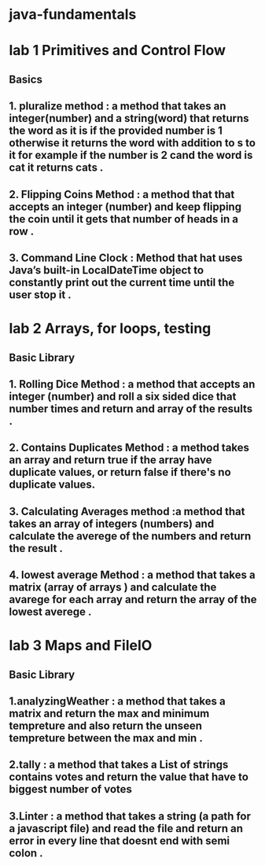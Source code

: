 # java-fundamentals

# lab 1 Primitives and Control Flow

## Basics

## 1. pluralize method : a method that takes an integer(number) and a string(word) that returns the word as it is if the provided number is 1 otherwise it returns the word with addition to s to it for example if the number is 2 cand the word is cat it returns cats .

## 2. Flipping Coins Method : a method that that accepts an integer (number) and keep flipping the coin until it gets that number of heads in a row .

## 3. Command Line Clock : Method that hat uses Java’s built-in LocalDateTime object to constantly print out the current time until the user stop it .

# lab 2 Arrays, for loops, testing

## Basic Library

## 1. Rolling Dice Method : a method that accepts an integer (number) and roll a six sided dice that number times and return and array of the results .

## 2. Contains Duplicates Method : a method takes an array and return true if the array have duplicate values, or return false if there's no duplicate values.

## 3. Calculating Averages method :a method that takes an array of integers (numbers) and calculate the averege of the numbers and return the result .

## 4. lowest average Method : a method that takes a matrix (array of arrays ) and calculate the avarege for each array and return the array of the lowest averege .


# lab 3 Maps and FileIO

## Basic Library

## 1.analyzingWeather : a method that takes a matrix and return the max and minimum tempreture and also return the unseen tempreture between the max and min .

## 2.tally : a method that takes a List of strings contains votes and return the value that have to biggest number of votes 

## 3.Linter : a method that takes a string (a path for a javascript file) and read the file and return an error in every line that doesnt end with semi colon . 


